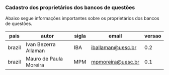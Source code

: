 ### Cadastro dos proprietários dos bancos de questões

Abaixo segue informações importantes sobre os proprietários dos bancos de questões.

| pais   | autor                  | sigla | email             | versao |
|--------|------------------------|-------|-------------------|--------|
| brazil | Ivan Bezerra Allaman   | IBA   | iballaman@uesc.br | 0.2    |
| brazil | Mauro de Paula Moreira | MPM   | mpmoreira@uesc.br | 0.1    |